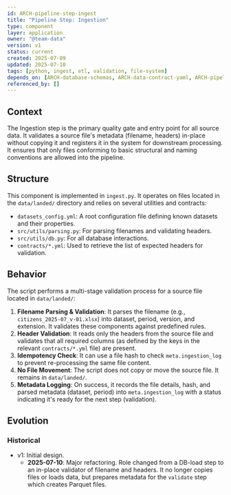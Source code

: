 ```yaml
---
id: ARCH-pipeline-step-ingest
title: "Pipeline Step: Ingestion"
type: component
layer: application
owner: "@team-data"
version: v1
status: current
created: 2025-07-09
updated: 2025-07-10
tags: [python, ingest, etl, validation, file-system]
depends_on: [ARCH-database-schemas, ARCH-data-contract-yaml, ARCH-pipeline-utilities]
referenced_by: []
---
```

## Context
The Ingestion step is the primary quality gate and entry point for all source data. It validates a source file's metadata (filename, headers) in-place without copying it and registers it in the system for downstream processing. It ensures that only files conforming to basic structural and naming conventions are allowed into the pipeline.

## Structure
This component is implemented in `ingest.py`. It operates on files located in the `data/landed/` directory and relies on several utilities and contracts:
- `datasets_config.yml`: A root configuration file defining known datasets and their properties.
- `src/utils/parsing.py`: For parsing filenames and validating headers.
- `src/utils/db.py`: For all database interactions.
- `contracts/*.yml`: Used to retrieve the list of expected headers for validation.

## Behavior
The script performs a multi-stage validation process for a source file located in `data/landed/`:
1.  **Filename Parsing & Validation**: It parses the filename (e.g., `citizens_2025-07_v-01.xlsx`) into dataset, period, version, and extension. It validates these components against predefined rules.
2.  **Header Validation**: It reads only the headers from the source file and validates that all required columns (as defined by the keys in the relevant `contracts/*.yml` file) are present.
3.  **Idempotency Check**: It can use a file hash to check `meta.ingestion_log` to prevent re-processing the same file content.
4.  **No File Movement**: The script does not copy or move the source file. It remains in `data/landed/`.
5.  **Metadata Logging**: On success, it records the file details, hash, and parsed metadata (dataset, period) into `meta.ingestion_log` with a status indicating it's ready for the next step (validation).

## Evolution
### Historical
- v1: Initial design.
  - **2025-07-10**: Major refactoring. Role changed from a DB-load step to an in-place validator of filename and headers. It no longer copies files or loads data, but prepares metadata for the `validate` step which creates Parquet files. 